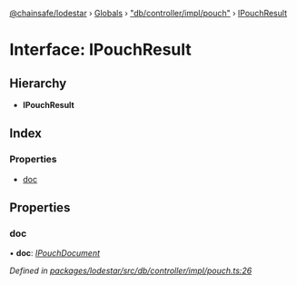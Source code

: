 [@chainsafe/lodestar](../README.md) › [Globals](../globals.md) › ["db/controller/impl/pouch"](../modules/_db_controller_impl_pouch_.md) › [IPouchResult](_db_controller_impl_pouch_.ipouchresult.md)

# Interface: IPouchResult

## Hierarchy

* **IPouchResult**

## Index

### Properties

* [doc](_db_controller_impl_pouch_.ipouchresult.md#doc)

## Properties

###  doc

• **doc**: *[IPouchDocument](_db_controller_impl_pouch_.ipouchdocument.md)*

*Defined in [packages/lodestar/src/db/controller/impl/pouch.ts:26](https://github.com/ChainSafe/lodestar/blob/e2d6cf79d/packages/lodestar/src/db/controller/impl/pouch.ts#L26)*
